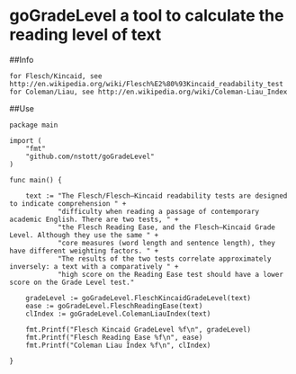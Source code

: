 # goGradeLevel a tool to calculate the reading level of text


##Info

	for Flesch/Kincaid, see http://en.wikipedia.org/wiki/Flesch%E2%80%93Kincaid_readability_test
	for Coleman/Liau, see http://en.wikipedia.org/wiki/Coleman-Liau_Index

##Use

	package main

	import (
		"fmt"
		"github.com/nstott/goGradeLevel"
	)

	func main() {

		text := "The Flesch/Flesch–Kincaid readability tests are designed to indicate comprehension " + 
				"difficulty when reading a passage of contemporary academic English. There are two tests, " + 
				"the Flesch Reading Ease, and the Flesch–Kincaid Grade Level. Although they use the same " +
				"core measures (word length and sentence length), they have different weighting factors. " +
				"The results of the two tests correlate approximately inversely: a text with a comparatively " + 
				"high score on the Reading Ease test should have a lower score on the Grade Level test."

		gradeLevel := goGradeLevel.FleschKincaidGradeLevel(text)
		ease := goGradeLevel.FleschReadingEase(text)
		clIndex := goGradeLevel.ColemanLiauIndex(text)

		fmt.Printf("Flesch Kincaid GradeLevel %f\n", gradeLevel)
		fmt.Printf("Flesch Reading Ease %f\n", ease)
		fmt.Printf("Coleman Liau Index %f\n", clIndex)

	}